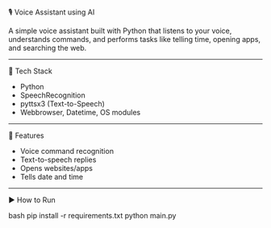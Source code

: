 🎙️ Voice Assistant using AI

A simple voice assistant built with Python that listens to your voice, understands commands, and performs tasks like telling time, opening apps, and searching the web.

---

🔧 Tech Stack

- Python  
- SpeechRecognition  
- pyttsx3 (Text-to-Speech)  
- Webbrowser, Datetime, OS modules

---

🚀 Features

- Voice command recognition  
- Text-to-speech replies  
- Opens websites/apps  
- Tells date and time  

---

 ▶️ How to Run

bash
pip install -r requirements.txt
python main.py



